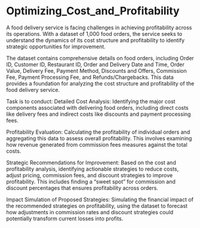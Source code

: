 # Optimizing_Cost_and_Profitability

A food delivery service is facing challenges in achieving profitability across its operations. With a dataset of 1,000 food orders, the service seeks to understand the dynamics of its cost structure and profitability to identify strategic opportunities for improvement.

The dataset contains comprehensive details on food orders, including Order ID, Customer ID, Restaurant ID, Order and Delivery Date and Time, Order Value, Delivery Fee, Payment Method, Discounts and Offers, Commission Fee, Payment Processing Fee, and Refunds/Chargebacks. This data provides a foundation for analyzing the cost structure and profitability of the food delivery service.

Task is to conduct:
Detailed Cost Analysis: Identifying the major cost components associated with delivering food orders, including direct costs like delivery fees and indirect costs like discounts and payment processing fees.

Profitability Evaluation: Calculating the profitability of individual orders and aggregating this data to assess overall profitability. This involves examining how revenue generated from commission fees measures against the total costs.

Strategic Recommendations for Improvement: Based on the cost and profitability analysis, identifying actionable strategies to reduce costs, adjust pricing, commission fees, and discount strategies to improve profitability. This includes finding a “sweet spot” for commission and discount percentages that ensures profitability across orders.

Impact Simulation of Proposed Strategies: Simulating the financial impact of the recommended strategies on profitability, using the dataset to forecast how adjustments in commission rates and discount strategies could potentially transform current losses into profits.
